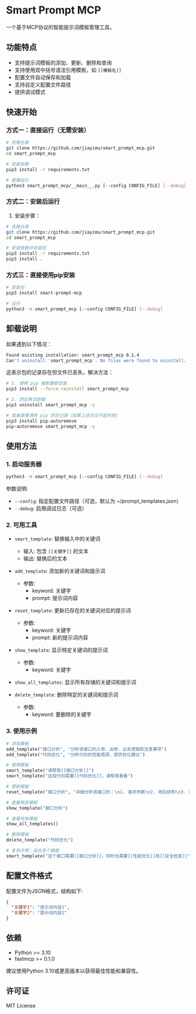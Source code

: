 # Smart Prompt MCP

一个基于MCP协议的智能提示词模板管理工具。

## 功能特点

- 支持提示词模板的添加、更新、删除和查询
- 支持使用双中括号语法引用模板，如 `[[模板名]]`
- 配置文件自动保存和加载
- 支持自定义配置文件路径
- 提供调试模式

## 快速开始

### 方式一：直接运行（无需安装）

```bash
# 克隆仓库
git clone https://github.com/jiayimu/smart_prompt_mcp.git
cd smart_prompt_mcp

# 安装依赖
pip3 install -r requirements.txt

# 直接运行
python3 smart_prompt_mcp/__main__.py [--config CONFIG_FILE] [--debug]
```

### 方式二：安装后运行

1. 安装步骤：
```bash
# 克隆仓库
git clone https://github.com/jiayimu/smart_prompt_mcp.git
cd smart_prompt_mcp

# 安装依赖并安装包
pip3 install -r requirements.txt
pip3 install .
```

### 方式三：直接使用pip安装

```bash
# 安装包
pip3 install smart-prompt-mcp

# 运行
python3 -m smart_prompt_mcp [--config CONFIG_FILE] [--debug]
```

## 卸载说明

如果遇到以下情况：
```bash
Found existing installation: smart_prompt_mcp 0.1.4
Can't uninstall 'smart_prompt_mcp'. No files were found to uninstall.
```

这表示包的记录存在但文件已丢失，解决方法：
```bash
# 1. 使用 pip 强制重新安装
pip3 install --force-reinstall smart_prompt_mcp

# 2. 然后再次卸载
pip3 uninstall smart_prompt_mcp -y

# 或者直接清除 pip 的包记录（如果上述方法不起作用）
pip3 install pip-autoremove
pip-autoremove smart_prompt_mcp -y
```

## 使用方法

### 1. 启动服务器

```bash
python3 -m smart_prompt_mcp [--config CONFIG_FILE] [--debug]
```

参数说明:
- `--config`: 指定配置文件路径（可选，默认为 ~/prompt_templates.json）
- `--debug`: 启用调试日志（可选）

### 2. 可用工具

- `smart_template`: 替换输入中的关键词
  - 输入: 包含 `[[关键字]]` 的文本
  - 输出: 替换后的文本

- `add_template`: 添加新的关键词和提示词
  - 参数: 
    - keyword: 关键字
    - prompt: 提示词内容

- `reset_template`: 更新已存在的关键词对应的提示词
  - 参数:
    - keyword: 关键字
    - prompt: 新的提示词内容

- `show_template`: 显示特定关键词的提示词
  - 参数:
    - keyword: 关键字

- `show_all_templates`: 显示所有存储的关键词和提示词

- `delete_template`: 删除特定的关键词和提示词
  - 参数:
    - keyword: 要删除的关键字

### 3. 使用示例

```python
# 添加模板
add_template("接口分析", "分析该接口的入参、出参、业务逻辑和注意事项")
add_template("代码优化", "分析代码的性能瓶颈，提供优化建议")

# 使用模板
smart_template("请帮我[[接口分析]]")
smart_template("这段代码需要[[代码优化]]，请帮我看看")

# 更新模板
reset_template("接口分析", "详细分析该接口的：\n1. 请求参数\n2. 响应结构\n3. 业务流程\n4. 异常处理\n5. 性能考虑")

# 查看特定模板
show_template("接口分析")

# 查看所有模板
show_all_templates()

# 删除模板
delete_template("代码优化")

# 复杂示例：组合多个模板
smart_template("这个接口需要[[接口分析]]，同时也需要[[性能优化]]和[[安全检查]]")
```

## 配置文件格式

配置文件为JSON格式，结构如下:

```json
{
  "关键字1": "提示词内容1",
  "关键字2": "提示词内容2"
}
```

## 依赖

- Python >= 3.10
- fastmcp >= 0.1.0

建议使用Python 3.10或更高版本以获得最佳性能和兼容性。

## 许可证

MIT License

